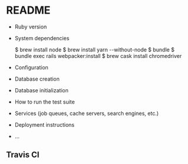 # README

* Ruby version

* System dependencies

  $ brew install node
  $ brew install yarn --without-node
  $ bundle
  $ bundle exec rails webpacker:install
  $ brew cask install chromedriver

* Configuration

* Database creation

* Database initialization

* How to run the test suite

* Services (job queues, cache servers, search engines, etc.)

* Deployment instructions

* ...

## Travis CI
